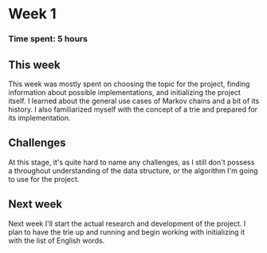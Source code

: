 # Week 1
### Time spent: 5 hours

## This week
This week was mostly spent on choosing the topic for the project, finding information about possible implementations, and initializing the project itself.
I learned about the general use cases of Markov chains and a bit of its history. I also familiarized myself with the concept of a trie and prepared for its implementation.

## Challenges
At this stage, it's quite hard to name any challenges, as I still don't possess a throughout understanding of the data structure, or the algorithm I'm going to use for the project.

## Next week
Next week I'll start the actual research and development of the project. I plan to have the trie up and running and begin working with initializing it with the list of English words.
